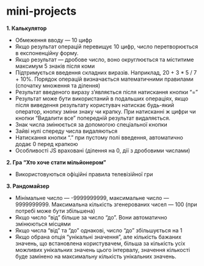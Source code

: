 # mini-projects
<b>1. Калькулятор</b>

  - Обмеження вводу — 10 цифр
  - Якщо результат операцій перевищує 10 цифр, число перетворюється в експоненційну форму.
  - Якщо результат — дробове число, воно округлюється та міститиме максимум 5 знаків після коми
  - Підтримується введення складних виразів. Наприклад, 20 + 3 * 5 / 7 + 10%. Порядок операцій визначається математичними правилами (спочатку множення та ділення)
  - Результат введеного виразу з’являється після натискання кнопки “=”
  - Результат може бути використаний в подальших операціях, якщо після виведення результату користувач натискає будь-який оператор, кнопку зміни знаку чи крапку. При натисканні ж цифри чи кнопки “Видалити все” попередній результат видаляється.
  - Знак числа змінюється за допомогою спеціальної  кнопки
  - Зайві нулі спереду числа видаляються
  - Натискання кнопки “.” при пустому полі введення, автоматично додає 0 перед крапкою
  - Особливості JS враховані (ділення на 0, дії з дробовими числами)

<b>2. Гра “Хто хоче стати мільйонером”</b>

  - Використовуються офіційні правила телевізійної гри

<b>3. Рандомайзер</b>
  - Мінімальне число — -9999999999, максимальне число —  9999999999. Максимальна кількість згенерованих чисел — 100 (при потребі може бути збільшена)
  - Якщо число “від” більше за число “до”. Вони автоматично змінюються місцями
  - Якщо числа “від” та “до” однакові, число “до” збільшується на 1
  - Якщо обрана опція “унікальні значення”, але кількість бажаних значень, що встановлена користувачем, більша за кількість усіх можливих унікальних значень цього інтервалу, значення кількості буде замінено на максимальну кількість унікальних значень.
